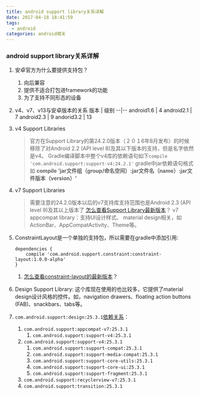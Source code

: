 ```yaml
---
title: android support library关系详解
date: 2017-04-18 18:41:59
tags:
  - android
categories: android相关
---
```

### android support library关系详解
1. 安卓官方为什么要提供支持包？
    1. 向后兼容
    2. 提供不适合打包进framework的功能
    3. 为了支持不同形态的设备

2. v4、v7、v13与安卓版本的关系
    版本  | 级别
    --|--
    android1.6 |  4
    android2.1 |  7
    android2.3 |  9
    andorid3.2 | 13

3. v4 Support Libraries
    > 官方在Support Library的第24.2.0版本（２０１6年8月发布）的时候移除了对Android 2.2 (API level 8)及其以下版本的支持，但是名字依然是v4。
    > Gradle编译脚本中整个v4库的依赖语句如下`compile 'com.android.support:support-v4:24.2.1'`
    > gradle中jar依赖语句格式如 **compile 'jar文件组（group/命名空间）:jar文件名（name）:jar文件版本（version）'**


4. v7 Support Libraries
    > 需要注意的24.2.0版本以后的v7支持库支持范围也是Android 2.3 (API level 9)及其以上版本了
    > [怎么查看Support Library最新版本](https://developer.android.com/topic/libraries/support-library/revisions.html)？
    > v7 appcompat library：支持UI设计样式、 material design相关，如ActionBar、AppCompatActivity、Theme等。

5. ConstraintLayout是一个单独的支持包，所以需要在gradle中添加引用:
    ```
    dependencies {
        compile 'com.android.support.constraint:constraint-layout:1.0.0-alpha'
    }
    ```
    1. [怎么查看constraint-layout的最新版本](http://stackoverflow.com/questions/39534070/how-can-i-get-the-latest-version-of-constraintlayout-for-android)？

6. Design Support Library:
    这个库现在使用的也比较多，它提供了material design设计风格的控件。如，navigation drawers、floating action buttons (FAB)、snackbars、tabs等。

7. `com.android.support:design:25.3.1`[依赖关系](http://blog.csdn.net/zhangquanit/article/details/54291374)：
    1. `com.android.support:appcompat-v7:25.3.1`
        1. `com.android.support:support-v4:25.3.1`
    2. `com.android.support:support-v4:25.3.1`
        1. `com.android.support:support-compat:25.3.1`
        2. `com.android.support:support-media-compat:25.3.1`
        3. `com.android.support:support-core-utils:25.3.1`
        4. `com.android.support:support-core-ui:25.3.1`
        5. `com.android.support:support-fragment:25.3.1`
    3. `com.android.support:recyclerview-v7:25.3.1`
    4. `com.android.support:transition:25.3.1`

